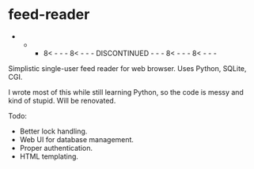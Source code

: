 feed-reader
===========

- - - 8< - - - 8< - - - DISCONTINUED - - - 8< - - - 8< - - -

Simplistic single-user feed reader for web browser. Uses Python, SQLite, CGI.

I wrote most of this while still learning Python, so the code is messy and kind
of stupid. Will be renovated.

Todo:
- Better lock handling.
- Web UI for database management.
- Proper authentication.
- HTML templating.
